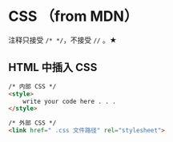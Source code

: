 # CSS （from MDN）

注释只接受 `/* */`，不接受 `//` 。★

## HTML 中插入 CSS

```html
/* 内部 CSS */
<style>
	write your code here . . .
</style>

/* 外部 CSS */
<link href=" .css 文件路径" rel="stylesheet">
```

